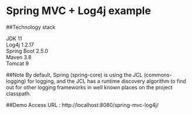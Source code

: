 # Spring MVC + Log4j example

##Technology stack

JDK 11   
Log4j 1.2.17  
Spring Boot 2.5.0  
Maven 3.8  
Tomcat 9  

##Note
By default, Spring (spring-core) is using the JCL (commons-logging) for logging, and the JCL has a runtime discovery algorithm to find out for other logging frameworks in well known places on the project classpath.

##Demo
Access URL : http://localhost:8080/spring-mvc-log4j/
